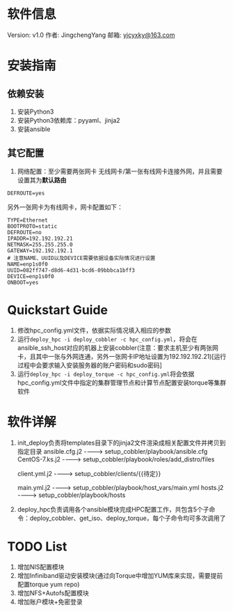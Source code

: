 # 软件信息
Version: v1.0
作者: JingchengYang
邮箱: yjcyxky@163.com

# 安装指南
## 依赖安装
1. 安装Python3
2. 安装Python3依赖库：pyyaml、jinja2
3. 安装ansible

## 其它配置
1. 网络配置：至少需要两张网卡
无线网卡/第一张有线网卡连接外网，并且需要设置其为**默认路由**
```
DEFROUTE=yes
```
另外一张网卡为有线网卡，网卡配置如下：
```
TYPE=Ethernet
BOOTPROTO=static
DEFROUTE=no
IPADDR=192.192.192.21
NETMASK=255.255.255.0
GATEWAY=192.192.192.1
# 注意NAME、UUID以及DEVICE需要依据设备实际情况进行设置
NAME=enp1s0f0
UUID=082ff747-d8d6-4d31-bcd6-09bbbca1bff3
DEVICE=enp1s0f0
ONBOOT=yes
```

# Quickstart Guide
1. 修改hpc_config.yml文件，依据实际情况填入相应的参数
2. 运行`deploy_hpc -i deploy_cobbler -c hpc_config.yml`，将会在ansible_ssh_host对应的机器上安装cobbler(注意：要求主机至少有两张网卡，且其中一张与外网连通，另外一张网卡IP地址设置为192.192.192.21)[运行过程中会要求输入安装服务器的账户密码和sudo密码]
3. 运行`deploy_hpc -i deploy_torque -c hpc_config.yml`将会依据hpc_config.yml文件中指定的集群管理节点和计算节点配置安装torque等集群软件

# 软件详解
1. init_deploy负责将templates目录下的jinja2文件渲染成相关配置文件并拷贝到指定目录
    ansible.cfg.j2 ----> setup_cobbler/playbook/ansible.cfg
    CentOS-7.ks.j2 ----> setup_cobbler/playbook/roles/add_distro/files   
    <!--具体命名依据hpc_config.yml中client_conf区块确定-->
    client.yml.j2 ----> setup_cobbler/clients/{{待定}}   
    <!--需要依据程序设计而定，即add_distro role需要重写-->
    main.yml.j2 ----> setup_cobbler/playbook/host_vars/main.yml
    hosts.j2 ----> setup_cobbler/playbook/hosts

2. deploy_hpc负责调用各个ansible模块完成HPC配置工作，共包含5个子命令：deploy_cobbler、get_iso、deploy_torque，每个子命令均可多次调用了

# TODO List
1. 增加NIS配置模块
2. 增加Infiniband驱动安装模块(通过向Torque中增加YUM库来实现，需要提前配置torque yum repo)
3. 增加NFS+Autofs配置模块
4. 增加账户模块+免密登录